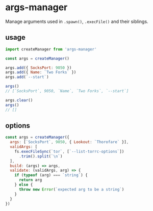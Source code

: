 # args-manager

Manage arguments used in `.spawn()`, `.execFile()` and their siblings.

## usage

```javascript
import createManager from 'args-manager'

const args = createManager()

args.add({ SocksPort: 9050 })
args.add({ Name: `Two Forks` })
args.add(`--start`)

args()
// [`SocksPort`, 9050, `Name`, `Two Forks`, `--start`]

args.clear()
args()
// []
```

## options

```javascript
const args = createManager({
  args: [`SocksPort`, 9050, { Lookout: `Thorofare` }],
  validArgs: [
    fs.execFileSync(`tor`, [`--list-torrc-options`])
      .trim().split(`\n`)
  ],
  build: (args) => args,
  validate: (validArgs, arg) => {
    if (typeof (arg) === `string`) {
      return arg
    } else {
      throw new Error(`expected arg to be a string`)
    }
  }
})
```
